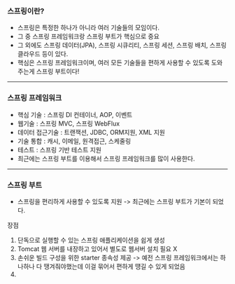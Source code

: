 ### 스프링이란?

* 스프링은 특정한 하나가 아니라 여러 기술들의 모임이다.
* 그 중 스프링 프레임워크랑 스프링 부트가 핵심으로 중요
* 그 외에도 스프링 데이터(JPA), 스프링 시큐리티, 스프링 세션, 스프링 배치, 스프링 클라우드 등이 있다.
* 핵심은 스프링 프레임워크이며, 여러 모든 기술들을 편하게 사용할 수 있도록 도와주는게 스프링 부트이다!

----

### 스프링 프레임워크

* 핵심 기술 : 스프링 DI 컨테이너, AOP, 이벤트
* 웹기술 : 스프링 MVC, 스프링 WebFlux
* 데이터 접근기술 : 트랜잭션, JDBC, ORM지원, XML 지원
* 기술 통합 : 캐시, 이메일, 원격접근, 스케줄링
* 테스트 : 스프링 기반 테스트 지원
* 최근에는 스프링 부트를 이용해서 스프링 프레임워크를 많이 사용한다.

----

### 스프링 부트
* 스프링을 편리하게 사용할 수 있도록 지원 -> 최근에는 스프링 부트가 기본이 되었다.

장점
1. 단독으로 실행할 수 있는 스프링 애플리케이션을 쉽게 생성
2. Tomcat 웹 서버를 내장하고 있어서 별도로 웹서버 설치 필요 X
3. 손쉬운 빌드 구성을 위한 starter 종속성 제공 
   -> 예전 스프링 프레임워크에서는 하나하나 다 땡겨줘야했는데 이걸 묶어서 편하게 떙길 수 있게 되었음
4. 
